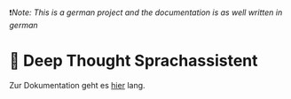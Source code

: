 ❗*Note: This is a german project and the documentation is as well written in german*
# 🧮 Deep Thought Sprachassistent
Zur Dokumentation geht es [hier](https://ip-team1.intia.de/) lang.
